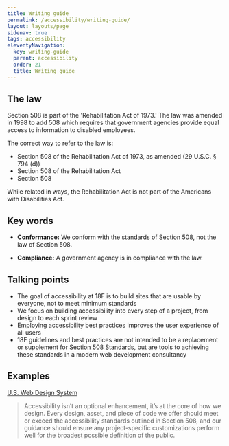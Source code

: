 ```yaml
---
title: Writing guide
permalink: /accessibility/writing-guide/
layout: layouts/page
sidenav: true
tags: accessibility
eleventyNavigation: 
  key: writing-guide
  parent: accessibility
  order: 21
  title: Writing guide
---
```


## The law

Section 508 is part of the 'Rehabilitation Act of 1973.' The law was amended in 1998 to add 508 which requires that government agencies provide equal access to information to disabled employees.

The correct way to refer to the law is:

* Section 508 of the Rehabilitation Act of 1973, as amended (29 U.S.C. § 794 (d))
* Section 508 of the Rehabilitation Act
* Section 508

While related in ways, the Rehabilitation Act is not part of the Americans with Disabilities Act.

## Key words

* __Conformance:__ We conform with the standards of Section 508, not the law of Section 508.

* __Compliance:__ A government agency is in compliance with the law.

## Talking points

* The goal of accessibility at 18F is to build sites that are usable by everyone, not to meet minimum standards
* We focus on building accessibility into every step of a project, from design to each sprint review
* Employing accessibility best practices improves the user experience of all users
* 18F guidelines and best practices are not intended to be a replacement or supplement for [Section 508 Standards](https://www.access-board.gov/ict/#508-chapter-1-application-and-administration), but are tools to achieving these standards in a modern web development consultancy

## Examples

[U.S. Web Design System](https://designsystem.digital.gov/)

> Accessibility isn’t an optional enhancement, it’s at the core of how we design. Every design, asset, and piece of code we offer should meet or exceed the accessibility standards outlined in Section 508, and our guidance should ensure any project-specific customizations perform well for the broadest possible definition of the public.




